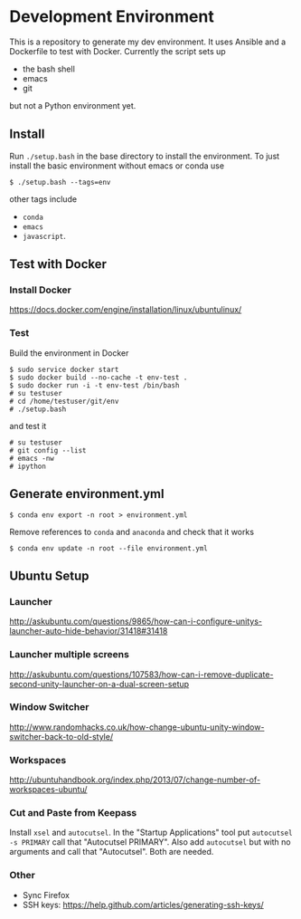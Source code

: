 # Development Environment

This is a repository to generate my dev environment. It uses Ansible and a Dockerfile
to test with Docker. Currently the script sets up

 * the bash shell
 * emacs
 * git

but not a Python environment yet.

## Install

Run `./setup.bash` in the base directory to install the
environment. To just install the basic environment without emacs or
conda use

    $ ./setup.bash --tags=env

other tags include

 - `conda`
 - `emacs`
 - `javascript`.

## Test with Docker

### Install Docker

https://docs.docker.com/engine/installation/linux/ubuntulinux/

### Test

Build the environment in Docker

    $ sudo service docker start
    $ sudo docker build --no-cache -t env-test .
    $ sudo docker run -i -t env-test /bin/bash
    # su testuser
    # cd /home/testuser/git/env
    # ./setup.bash

and test it

    # su testuser
    # git config --list
    # emacs -nw
    # ipython

## Generate environment.yml

    $ conda env export -n root > environment.yml

Remove references to `conda` and `anaconda` and check that it works

    $ conda env update -n root --file environment.yml

## Ubuntu Setup

### Launcher

http://askubuntu.com/questions/9865/how-can-i-configure-unitys-launcher-auto-hide-behavior/31418#31418

### Launcher multiple screens

http://askubuntu.com/questions/107583/how-can-i-remove-duplicate-second-unity-launcher-on-a-dual-screen-setup

### Window Switcher

http://www.randomhacks.co.uk/how-change-ubuntu-unity-window-switcher-back-to-old-style/

### Workspaces

http://ubuntuhandbook.org/index.php/2013/07/change-number-of-workspaces-ubuntu/

### Cut and Paste from Keepass

Install ```xsel``` and ```autocutsel```. In the "Startup Applications"
tool put ```autocutsel -s PRIMARY``` call that "Autocutsel
PRIMARY". Also add ```autocutsel``` but with no arguments and call
that "Autocutsel". Both are needed.

### Other

 * Sync Firefox
 * SSH keys: https://help.github.com/articles/generating-ssh-keys/
